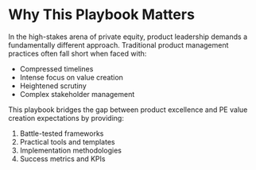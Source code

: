 # Why This Playbook Matters

In the high-stakes arena of private equity, product leadership demands a fundamentally different approach. Traditional product management practices often fall short when faced with:

- Compressed timelines
- Intense focus on value creation
- Heightened scrutiny
- Complex stakeholder management

This playbook bridges the gap between product excellence and PE value creation expectations by providing:

1. Battle-tested frameworks
2. Practical tools and templates
3. Implementation methodologies
4. Success metrics and KPIs